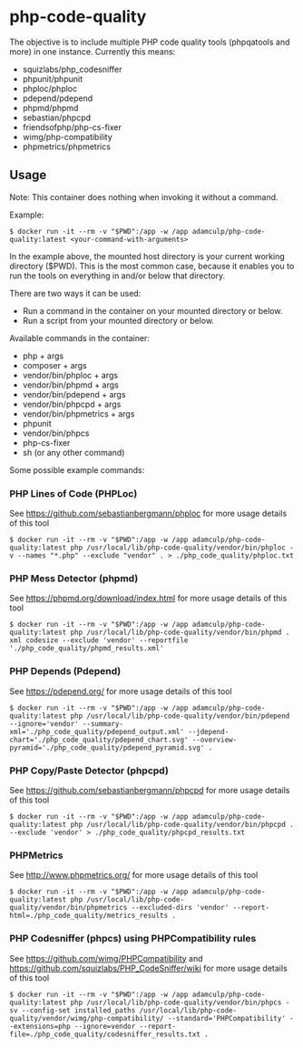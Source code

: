 # php-code-quality
The objective is to include multiple PHP code quality tools (phpqatools and more) in one instance. Currently this means:

- squizlabs/php_codesniffer
- phpunit/phpunit
- phploc/phploc
- pdepend/pdepend
- phpmd/phpmd
- sebastian/phpcpd
- friendsofphp/php-cs-fixer
- wimg/php-compatibility
- phpmetrics/phpmetrics

## Usage

Note: This container does nothing when invoking it without a command.

Example:

```
$ docker run -it --rm -v "$PWD":/app -w /app adamculp/php-code-quality:latest <your-command-with-arguments>
```

In the example above, the mounted host directory is your current working directory ($PWD).
This is the most common case, because it enables you to run the tools on everything in
and/or below that directory.

There are two ways it can be used:

* Run a command in the container on your mounted directory or below.
* Run a script from your mounted directory or below.

Available commands in the container:

* php + args
* composer + args
* vendor/bin/phploc + args
* vendor/bin/phpmd + args
* vendor/bin/pdepend + args
* vendor/bin/phpcpd + args
* vendor/bin/phpmetrics + args
* phpunit
* vendor/bin/phpcs
* php-cs-fixer
* sh (or any other command)

Some possible example commands:

### PHP Lines of Code (PHPLoc)

See https://github.com/sebastianbergmann/phploc for more usage details of this tool 
```
$ docker run -it --rm -v "$PWD":/app -w /app adamculp/php-code-quality:latest php /usr/local/lib/php-code-quality/vendor/bin/phploc -v --names "*.php" --exclude "vendor" . > ./php_code_quality/phploc.txt
```

### PHP Mess Detector (phpmd)

See https://phpmd.org/download/index.html for more usage details of this tool
```
$ docker run -it --rm -v "$PWD":/app -w /app adamculp/php-code-quality:latest php /usr/local/lib/php-code-quality/vendor/bin/phpmd . xml codesize --exclude 'vendor' --reportfile './php_code_quality/phpmd_results.xml'
```

### PHP Depends (Pdepend)

See https://pdepend.org/ for more usage details of this tool
```
$ docker run -it --rm -v "$PWD":/app -w /app adamculp/php-code-quality:latest php /usr/local/lib/php-code-quality/vendor/bin/pdepend --ignore='vendor' --summary-xml='./php_code_quality/pdepend_output.xml' --jdepend-chart='./php_code_quality/pdepend_chart.svg' --overview-pyramid='./php_code_quality/pdepend_pyramid.svg' .
```

### PHP Copy/Paste Detector (phpcpd)

See https://github.com/sebastianbergmann/phpcpd for more usage details of this tool
```
$ docker run -it --rm -v "$PWD":/app -w /app adamculp/php-code-quality:latest php /usr/local/lib/php-code-quality/vendor/bin/phpcpd . --exclude 'vendor' > ./php_code_quality/phpcpd_results.txt
```

### PHPMetrics

See http://www.phpmetrics.org/ for more usage details of this tool
```
$ docker run -it --rm -v "$PWD":/app -w /app adamculp/php-code-quality:latest php /usr/local/lib/php-code-quality/vendor/bin/phpmetrics --excluded-dirs 'vendor' --report-html=./php_code_quality/metrics_results .
```

### PHP Codesniffer (phpcs) using PHPCompatibility rules

See https://github.com/wimg/PHPCompatibility and https://github.com/squizlabs/PHP_CodeSniffer/wiki for more usage details of this tool
```
$ docker run -it --rm -v "$PWD":/app -w /app adamculp/php-code-quality:latest php /usr/local/lib/php-code-quality/vendor/bin/phpcs -sv --config-set installed_paths /usr/local/lib/php-code-quality/vendor/wimg/php-compatibility/ --standard='PHPCompatibility' --extensions=php --ignore=vendor --report-file=./php_code_quality/codesniffer_results.txt .
```
